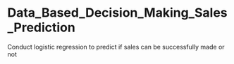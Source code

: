 # Data_Based_Decision_Making_Sales_Prediction
Conduct logistic regression to predict if sales can be successfully made or not

